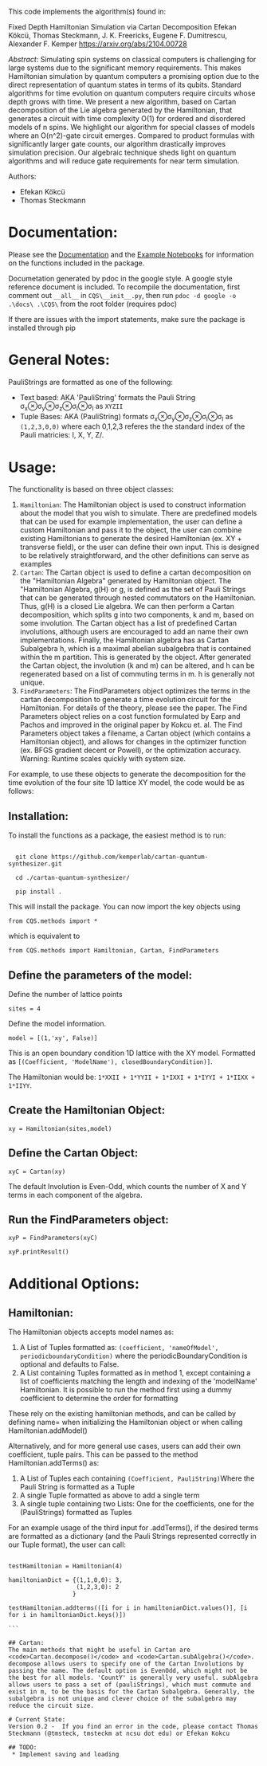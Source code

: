 This code implements the algorithm(s) found in:

Fixed Depth Hamiltonian Simulation via Cartan Decomposition
Efekan Kökcü, Thomas Steckmann, J. K. Freericks, Eugene F. Dumitrescu, Alexander F. Kemper
https://arxiv.org/abs/2104.00728

_Abstract_:
Simulating spin systems on classical computers is challenging for large systems due to the significant memory requirements. This makes Hamiltonian simulation by quantum computers a promising option due to the direct representation of quantum states in terms of its qubits. Standard algorithms for time evolution on quantum computers require circuits whose depth grows with time. We present a new algorithm, based on Cartan decomposition of the Lie algebra generated by the Hamiltonian, that generates a circuit with time complexity O(1) for ordered and disordered models of n spins. We highlight our algorithm for special classes of models where an O(n^2)-gate circuit emerges. Compared to product formulas with significantly larger gate counts, our algorithm drastically improves simulation precision. Our algebraic technique sheds light on quantum algorithms and will reduce gate requirements for near term simulation.

Authors:
  -  Efekan Kökcü
  - Thomas Steckmann

# Documentation:
Please see the [Documentation](docs/) and the [Example Notebooks](examples/) for information on the functions included in the package. 

Documetation generated by pdoc in the google style. A google style reference document is included. 
To recompile the documentation, first comment out `__all__` in `CQS\__init__.py`, then run 
`pdoc -d google -o .\docs\ .\CQS\` 
from the root folder (requires pdoc) 

If there are issues with the import statements, make sure the package is installed through pip

# General Notes:
PauliStrings are formatted as one of the following:
* Text based: AKA 'PauliString' formats the Pauli String σ<sub>x</sub>⊗σ<sub>y</sub>⊗σ<sub>z</sub>⊗σ<sub>I</sub>⊗σ<sub>I</sub> as `XYZII`
* Tuple Bases: AKA (PauliString) formats σ<sub>x</sub>⊗σ<sub>y</sub>⊗σ<sub>z</sub>⊗σ<sub>I</sub>⊗σ<sub>I</sub> as `(1,2,3,0,0)` where each 0,1,2,3 referes the the standard index of the Pauli matricies: I, X, Y, Z/.
# Usage:
The functionality is based on three object classes:
<ol>
    <li> <code>Hamiltonian</code>: The Hamiltonian object is used to construct information about the model that you wish to simulate. There are predefined models that can be used for example implementation, the user can define a custom Hamiltonian and pass it to the object, the user can combine existing Hamiltonians to generate the desired Hamiltonian (ex. XY + transverse field), or the user can define their own input. This is designed to be relatively straightforward, and the other definitions can serve as examples </li>
    <li> <code>Cartan</code>: The Cartan object is used to define a cartan decomposition on the "Hamiltonian Algebra" generated by Hamiltonian object. The "Hamiltonian Algebra, g(H) or g, is defined as the set of Pauli Strings that can be generated through nested commutators on the Hamiltonian. Thus, g(H) is a closed Lie algebra. We can then perform a Cartan decomposition, which splits g into two components, k and m, based on some involution. The Cartan object has a list of predefined Cartan involutions, although users are encouraged to add an name their own implementations. Finally, the Hamiltonian algebra has as Cartan Subalgebra h, which is a maximal abelian subalgebra that is contained within the m partition. This is generated by the object.  After generated the Cartan object, the involution (k and m) can be altered, and h can be regenerated based on a list of commuting terms in m. h is generally not unique. </li>
    <li> <code>FindParameters</code>: The FindParameters object optimizes the terms in the cartan decomposition to generate a time evolution circuit for the Hamiltonian. For details of the theory, please see the paper. The Find Parameters object relies on a cost function formulated by Earp and Pachos and improved in the original paper by Kokcu et. al. The Find Parameters object takes a filename, a Cartan object (which contains a Hamiltonian object), and allows for changes in the optimizer function (ex. BFGS gradient decent or Powell), or the optimization accuracy. Warning: Runtime scales quickly with system size. </li>
</ol>
For example, to use these objects to generate the decomposition for the time evolution of the four site 1D lattice XY model, the code would be as follows:

## Installation:
To install the functions as a package, the easiest method is to run:

```

  git clone https://github.com/kemperlab/cartan-quantum-synthesizer.git
  
  cd ./cartan-quantum-synthesizer/
  
  pip install .
```

This will install the package. You can now import the key objects using 

`from CQS.methods import *`

which is equivalent to 

`from CQS.methods import Hamiltonian, Cartan, FindParameters`


## Define the parameters of the model:
Define the number of lattice points

`sites = 4`

Define the model information.

`model = [(1,'xy', False)] `

 This is an open boundary condition 1D lattice with the XY model. Formatted as `[(Coefficient, 'ModelName'), closedBoundaryCondition)]`.

The Hamiltonian would be: `1*XXII + 1*YYII + 1*IXXI + 1*IYYI + 1*IIXX + 1*IIYY`. 


## Create the Hamiltonian Object:

`xy = Hamiltonian(sites,model)`

## Define the Cartan Object:

`xyC = Cartan(xy)`

The default Involution is Even-Odd, which counts the number of X and Y terms in each component of the algebra. 

## Run the FindParameters object:

`xyP = FindParameters(xyC)`

`xyP.printResult()`

# Additional Options:
## Hamiltonian:
The Hamiltonian objects accepts model names as:
<ol>
  <li>A List of Tuples formatted as: <code>(coefficient, 'nameOfModel', periodicboundaryCondition)</code> where the periodicBoundaryCondition is optional and defaults to False. </li>
  <li>A List containing Tuples formatted as in method 1, except containing a list of coefficients matching the length and indexing of the 'modelName' Hamiltonian. It is possible to run the method first using a dummy coefficient to determine the order for formatting</li>
</ol>
These rely on the existing hamiltonian methods, and can be called by defining name= when initializing the Hamiltonian object or when calling Hamiltonian.addModel()

Alternatively, and for more general use cases, users can add their own coefficient, tuple pairs. This can be passed to the method Hamiltonian.addTerms() as:
<ol>
  <li>A List of Tuples each containing <code>(Coefficient, PauliString)</code>Where the Pauli String is formatted as a Tuple</li>
  <li>A single Tuple formatted as above to add a single term</li>
  <li>A single tuple containing two Lists: One for the coefficients, one for the (PauliStrings) formatted as Tuples</li>
</ol>
For an example usage of the third input for .addTerms(), if the desired terms are formatted as a dictionary (and the Pauli Strings represented correctly in our Tuple format), the user can call:

````

testHamiltonian = Hamiltonian(4) 

hamiltonianDict = {(1,1,0,0): 3, 
                   (1,2,3,0): 2
                  }

testHamiltonian.addterms(([i for i in hamiltonianDict.values()], [i for i in hamiltonianDict.keys()])

```

## Cartan:
The main methods that might be useful in Cartan are <code>Cartan.decompose()</code> and <code>Cartan.subAlgebra()</code>. decompose allows users to specify one of the Cartan Involutions by passing the name. The default option is EvenOdd, which might not be the best for all models. 'CountY' is generally very useful. subAlgebra allows users to pass a set of (pauliStrings), which must commute and exist in m, to be the basis for the Cartan Subalgebra. Generally, the subalgebra is not unique and clever choice of the subalgebra may reduce the circuit size. 

# Current State:
Version 0.2 -  If you find an error in the code, please contact Thomas Steckmann (@tmsteck, tmsteckm at ncsu dot edu) or Efekan Kokcu

## TODO: 
 * Implement saving and loading

